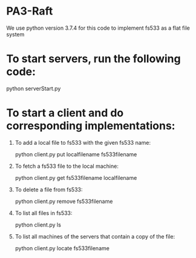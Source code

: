 # PA3-Raft
We use python version 3.7.4 for this code to implement fs533 as a flat file system

# To start servers, run the following code:
python serverStart.py

# To start a client and do corresponding implementations:

1. To add a local file to fs533 with the given fs533 name:

    python client.py put localfilename fs533filename

2. To fetch a fs533 file to the local machine:

    python client.py get fs533filename localfilename

3. To delete a file from fs533:

    python client.py remove fs533filename

4. To list all files in fs533:

    python client.py ls

5. To list all machines of the servers that contain a copy of the file:

    python client.py locate fs533filename
